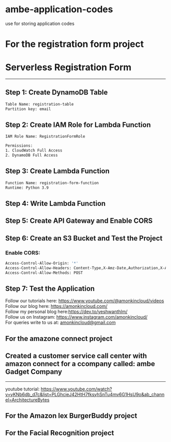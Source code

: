 # ambe-application-codes
use for storing application codes



# For the registration form project

# Serverless Registration Form
---------------------------------

## Step 1: Create DynamoDB Table

```sh
Table Name: registration-table
Partition key: email

```

## Step 2: Create IAM Role for Lambda Function
```sh
IAM Role Name: RegistrationFormRole

Permissions:
1. CloudWatch Full Access
2. DynamoDB Full Access

```

## Step 3: Create Lambda Function

```sh
Function Name: registration-form-function
Runtime: Python 3.9

```

## Step 4: Write Lambda Function

## Step 5: Create API Gateway and Enable CORS

## Step 6: Create an S3 Bucket and  Test the Project


### Enable CORS: 

```sh
Access-Control-Allow-Origin: '*'
Access-Control-Allow-Headers: Content-Type,X-Amz-Date,Authorization,X-Api-Key,X-Amz-Security-Token
Access-Control-Allow-Methods: POST

```

## Step 7: Test the Application



Follow our tutorials here: https://www.youtube.com/@amonkincloud/videos \
Follow our blog here: https://amonkincloud.com/ \
Follow my personal blog here:https://dev.to/yeshwanthlm/ \
Follow us on Instagram: https://www.instagram.com/amonkincloud/ \
For queries write to us at: amonkincloud@gmail.com 

## For the amazone connect project
 ## Created a customer service call center with amazon connect for a ccompany called: ambe Gadget Company
 --------------------------------------------------
youtube tutorial:
 https://www.youtube.com/watch?v=yKNb6db_d7c&list=PLGhcieJ42HtH7fksyhSnTu4mv6G1HsU9o&ab_channel=ArchitectureBytes

 ## For the Amazon lex BurgerBuddy project

 ## For the Facial Recognition project
